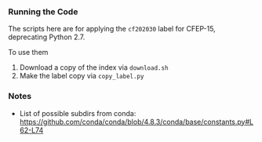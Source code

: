 ### Running the Code

The scripts here are for applying the `cf202030` label for CFEP-15, deprecating
Python 2.7.

To use them

1. Download a copy of the index via `download.sh`
2. Make the label copy via `copy_label.py`


### Notes
 - List of possible subdirs from conda: https://github.com/conda/conda/blob/4.8.3/conda/base/constants.py#L62-L74
